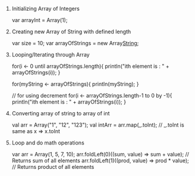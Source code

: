 1. Initializing Array of Integers

   var arrayInt = Array(1);

2. Creating new Array of String with defined length

   var size = 10;
   var arrayOfStrings = new Array[String](size);
   
3. Looping/Iterating through Array

   for(i <- 0 until arrayOfStrings.length){
     println("ith element is : " + arrayOfStrings(i));
   }
   
   for(myString <- arrayOfStrings){
     println(myString);
   }
   
   // for using decrement
   for(i <- arrayOfStrings.length-1 to 0 by -1){
     println("ith element is : " + arrayOfStrings(i));
   }
   
4. Converting array of string to array of int

   val arr = Array("1", "12", "123");
   val intArr = arr.map(_.toInt);  // _.toInt is same as x => x.toInt
   
5. Loop and do math operations

   var arr = Array(1, 5, 7, 10);
   arr.foldLeft(0)((sum, value) => sum + value); // Returns sum of all elements
   arr.foldLeft(1)((prod, value) => prod * value); // Returns product of all elements